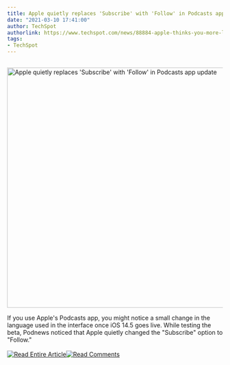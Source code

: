 ```yaml
---
title: Apple quietly replaces 'Subscribe' with 'Follow' in Podcasts app update
date: "2021-03-10 17:41:00"
author: TechSpot
authorlink: https://www.techspot.com/news/88884-apple-thinks-you-more-likely-follow-podcast-than.html
tags:
- TechSpot
---
```

<a href="https://www.techspot.com/news/88884-apple-thinks-you-more-likely-follow-podcast-than.html" target="_blank"><img src="https://static.techspot.com/images2/news/ts3_thumbs/2021/03/2021-03-10-ts3_thumbs-fe8.jpg" width="800" height="560" style="padding: 15px 0" title="Apple quietly replaces 'Subscribe' with 'Follow' in Podcasts app update" /></a><br />If you use Apple's Podcasts app, you might notice a small change in the language used in the interface once iOS 14.5 goes live. While testing the beta, Podnews noticed that Apple quietly changed the "Subscribe" option to "Follow."<br /><br /><a href="https://www.techspot.com/news/88884-apple-thinks-you-more-likely-follow-podcast-than.html"><img src="https://static.techspot.com/images/rss/rss_buttons_01.png" border="0" alt="Read Entire Article" /></a><a href="https://www.techspot.com/news/88884-apple-thinks-you-more-likely-follow-podcast-than.html#comments"><img src="https://static.techspot.com/images/rss/rss_buttons_02.png" border="0" alt="Read Comments" /></a><br /><br />